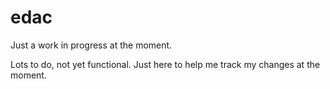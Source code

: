 # edac

Just a work in progress at the moment.

Lots to do, not yet functional. Just here to help me track my changes at the
moment.
